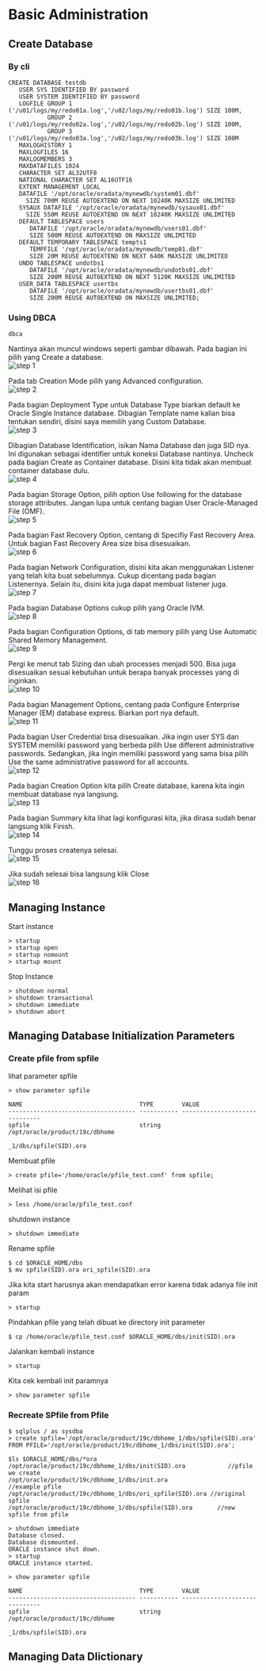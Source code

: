 # Basic Administration

## Create Database
### By cli
```
CREATE DATABASE testdb
   USER SYS IDENTIFIED BY password
   USER SYSTEM IDENTIFIED BY password
   LOGFILE GROUP 1 ('/u01/logs/my/redo01a.log','/u02/logs/my/redo01b.log') SIZE 100M,
           GROUP 2 ('/u01/logs/my/redo02a.log','/u02/logs/my/redo02b.log') SIZE 100M,
           GROUP 3 ('/u01/logs/my/redo03a.log','/u02/logs/my/redo03b.log') SIZE 100M
   MAXLOGHISTORY 1
   MAXLOGFILES 16
   MAXLOGMEMBERS 3
   MAXDATAFILES 1024
   CHARACTER SET AL32UTF8
   NATIONAL CHARACTER SET AL16UTF16
   EXTENT MANAGEMENT LOCAL
   DATAFILE '/opt/oracle/oradata/mynewdb/system01.dbf'
     SIZE 700M REUSE AUTOEXTEND ON NEXT 10240K MAXSIZE UNLIMITED
   SYSAUX DATAFILE '/opt/oracle/oradata/mynewdb/sysaux01.dbf'
     SIZE 550M REUSE AUTOEXTEND ON NEXT 10240K MAXSIZE UNLIMITED
   DEFAULT TABLESPACE users
      DATAFILE '/opt/oracle/oradata/mynewdb/users01.dbf'
      SIZE 500M REUSE AUTOEXTEND ON MAXSIZE UNLIMITED
   DEFAULT TEMPORARY TABLESPACE tempts1
      TEMPFILE '/opt/oracle/oradata/mynewdb/temp01.dbf'
      SIZE 20M REUSE AUTOEXTEND ON NEXT 640K MAXSIZE UNLIMITED
   UNDO TABLESPACE undotbs1
      DATAFILE '/opt/oracle/oradata/mynewdb/undotbs01.dbf'
      SIZE 200M REUSE AUTOEXTEND ON NEXT 5120K MAXSIZE UNLIMITED
   USER_DATA TABLESPACE usertbs
      DATAFILE '/opt/oracle/oradata/mynewdb/usertbs01.dbf'
      SIZE 200M REUSE AUTOEXTEND ON MAXSIZE UNLIMITED;
```

### Using DBCA
```
dbca
```
Nantinya akan muncul windows seperti gambar dibawah. Pada bagian ini pilih yang Create a database.
<br>
![step 1](/02%20Basic%20Administration/img/step%201.png)

Pada tab Creation Mode pilih yang Advanced configuration.
<br>
![step 2](/02%20Basic%20Administration/img/step%202.png)

Pada bagian Deployment Type untuk Database Type biarkan default ke Oracle Single Instance database. Dibagian Template name kalian bisa tentukan sendiri, disini saya memilih yang Custom Database.
<br>
![step 3](/02%20Basic%20Administration/img/step%203.png)

Dibagian Database Identification, isikan Nama Database dan juga SID nya. Ini digunakan sebagai identifier untuk koneksi Database nantinya. Uncheck pada bagian Create as Container database. Disini kita tidak akan membuat container database dulu.
<br>
![step 4](/02%20Basic%20Administration/img/step%204.png)

Pada bagian Storage Option, pilih option Use following for the database storage attributes. Jangan lupa untuk centang bagian User Oracle-Managed File (OMF).
<br>
![step 5](/02%20Basic%20Administration/img/step%205.png)

Pada bagian Fast Recovery Option, centang di Specifiy Fast Recovery Area. Untuk bagian Fast Recovery Area size bisa disesuaikan.
<br>
![step 6](/02%20Basic%20Administration/img/step%206.png)

Pada bagian Network Configuration, disini kita akan menggunakan Listener yang telah kita buat sebelumnya. Cukup dicentang pada bagian Listenernya. Selain itu, disini kita juga dapat membuat listener juga.
<br>
![step 7](/02%20Basic%20Administration/img/step%207.png)

Pada bagian Database Options cukup pilih yang Oracle lVM.
<br>
![step 8](/02%20Basic%20Administration/img/step%208.png)

Pada bagian Configuration Options, di tab memory pilih yang Use Automatic Shared Memory Management.
<br>
![step 9](/02%20Basic%20Administration/img/step%209.png)

Pergi ke menut tab Sizing dan ubah processes menjadi 500. Bisa juga disesuaikan sesuai kebutuhan untuk berapa banyak processes yang di inginkan.
<br>
![step 10](/02%20Basic%20Administration/img/step%2010.png)

Pada bagian Management Options, centang pada Configure Enterprise Manager (EM) database express. Biarkan port nya default.
<br>
![step 11](/02%20Basic%20Administration/img/step%2011.png)

Pada bagian User Credential bisa disesuaikan. Jika ingin user SYS dan SYSTEM memiliki password yang berbeda pilih Use different administrative passwords. Sedangkan, jika ingin memiliki password yang sama bisa pilih Use the same administrative password for all accounts.
<br>
![step 12](/02%20Basic%20Administration/img/step%2012.png)

Pada bagian Creation Option kita pilih Create database, karena kita ingin membuat database nya langsung.
<br>
![step 13](/02%20Basic%20Administration/img/step%2013.png)

Pada bagian Summary kita lihat lagi konfigurasi kita, jika dirasa sudah benar langsung klik Finish.
<br>
![step 14](/02%20Basic%20Administration/img/step%2014.png)

Tunggu proses createnya selesai.
<br>
![step 15](/02%20Basic%20Administration/img/step%2015.png)

Jika sudah selesai bisa langsung klik Close
<br>
![step 16](/02%20Basic%20Administration/img/step%2016.png)

## Managing Instance
Start instance
```
> startup
> startup open
> startup nomount
> startup mount
```
Stop Instance
```
> shutdown normal
> shutdown transactional
> shutdown immediate
> shutdown abort
```

## Managing Database Initialization Parameters
### Create pfile from spfile
lihat parameter spfile
```
> show parameter spfile

NAME                                 TYPE        VALUE
------------------------------------ ----------- ------------------------------
spfile                               string      /opt/oracle/product/19c/dbhome
                                                 _1/dbs/spfile(SID).ora

```
Membuat pfile
```
> create pfile='/home/oracle/pfile_test.conf' from spfile;
```


Melihat isi pfile
```
> less /home/oracle/pfile_test.conf
```

shutdown instance
```
> shutdown immediate
```

Rename spfile
```
$ cd $ORACLE_HOME/dbs
$ mv spfile(SID).ora ori_spfile(SID).ora
```

Jika kita start harusnya akan mendapatkan error karena tidak adanya file init param
```
> startup
```
Pindahkan pfile yang telah dibuat ke directory init parameter
```
$ cp /home/oracle/pfile_test.conf $ORACLE_HOME/dbs/init(SID).ora
```

Jalankan kembali instance
```
> startup
```

Kita cek kembali init paramnya
```
> show parameter spfile
```

### Recreate SPfile from Pfile


```
$ sqlplus / as sysdba
> create spfile='/opt/oracle/product/19c/dbhome_1/dbs/spfile(SID).ora' FROM PFILE='/opt/oracle/product/19c/dbhome_1/dbs/init(SID).ora';
```

```
$ls $ORACLE_HOME/dbs/*ora
/opt/oracle/product/19c/dbhome_1/dbs/init(SID).ora            //pfile we create
/opt/oracle/product/19c/dbhome_1/dbs/init.ora                       //example pfile
/opt/oracle/product/19c/dbhome_1/dbs/ori_spfile(SID).ora //original spfile
/opt/oracle/product/19c/dbhome_1/dbs/spfile(SID).ora       //new spfile from pfile
```

```
> shutdown immediate
Database closed.
Database dismounted.
ORACLE instance shut down.
> startup
ORACLE instance started.
```

```
> show parameter spfile

NAME                                 TYPE        VALUE
------------------------------------ ----------- ------------------------------
spfile                               string      /opt/oracle/product/19c/dbhome
                                                       _1/dbs/spfile(SID).ora
```
## Managing Data DIictionary